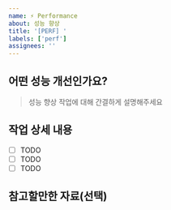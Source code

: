 ```yaml
---
name: ⚡ Performance
about: 성능 향상
title: '[PERF] '
labels: ['perf']
assignees: ''
---
```


## 어떤 성능 개선인가요?

> 성능 향상 작업에 대해 간결하게 설명해주세요

## 작업 상세 내용

- [ ] TODO
- [ ] TODO
- [ ] TODO

## 참고할만한 자료(선택)

<!-- 성능 프로파일링 결과, 벤치마크 자료 등을 첨부해주세요 -->